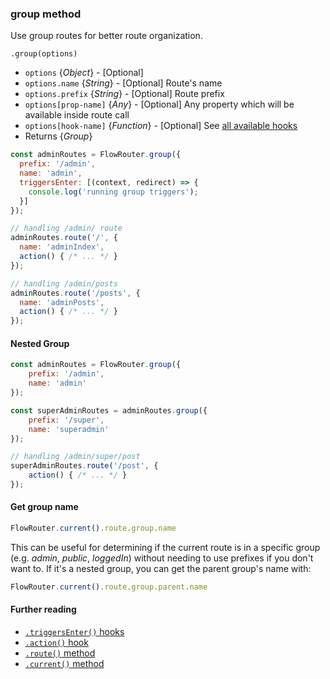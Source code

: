 ### group method

Use group routes for better route organization.

`.group(options)`

- `options` {*Object*} - [Optional]
- `options.name` {*String*} - [Optional] Route's name
- `options.prefix` {*String*} - [Optional] Route prefix
- `options[prop-name]` {*Any*} - [Optional] Any property which will be available inside route call
- `options[hook-name]` {*Function*} - [Optional] See [all available hooks](https://github.com/veliovgroup/flow-router/tree/master/docs#hooks-in-execution-order)
- Returns {*Group*}

```js
const adminRoutes = FlowRouter.group({
  prefix: '/admin',
  name: 'admin',
  triggersEnter: [(context, redirect) => {
    console.log('running group triggers');
  }]
});

// handling /admin/ route
adminRoutes.route('/', {
  name: 'adminIndex',
  action() { /* ... */ }
});

// handling /admin/posts
adminRoutes.route('/posts', {
  name: 'adminPosts',
  action() { /* ... */ }
});
```

#### Nested Group

```js
const adminRoutes = FlowRouter.group({
    prefix: '/admin',
    name: 'admin'
});

const superAdminRoutes = adminRoutes.group({
    prefix: '/super',
    name: 'superadmin'
});

// handling /admin/super/post
superAdminRoutes.route('/post', {
    action() { /* ... */ }
});
```

#### Get group name

```js
FlowRouter.current().route.group.name
```

This can be useful for determining if the current route is in a specific group (e.g. *admin*, *public*, *loggedIn*) without needing to use prefixes if you don't want to. If it's a nested group, you can get the parent group's name with:

```js
FlowRouter.current().route.group.parent.name
```

#### Further reading

- [`.triggersEnter()` hooks](https://github.com/veliovgroup/flow-router/blob/master/docs/hooks/triggersEnter.md)
- [`.action()` hook](https://github.com/veliovgroup/flow-router/blob/master/docs/hooks/action.md)
- [`.route()` method](https://github.com/veliovgroup/flow-router/blob/master/docs/api/route.md)
- [`.current()` method](https://github.com/veliovgroup/flow-router/blob/master/docs/api/current.md)
